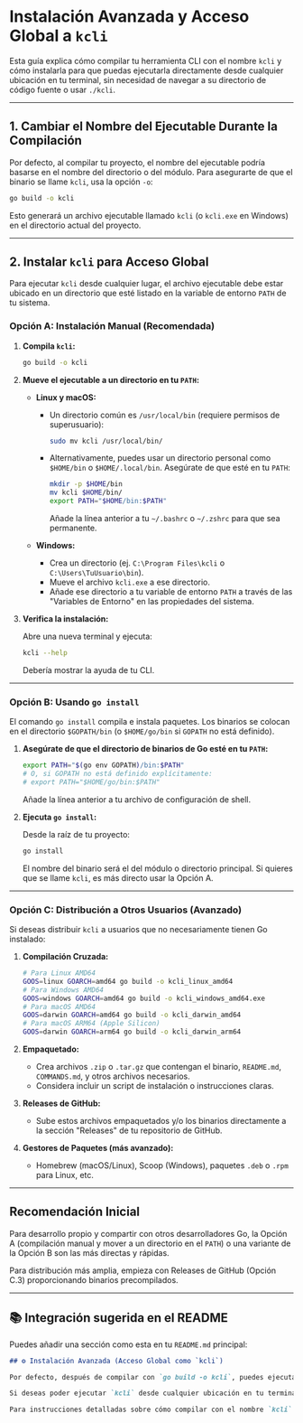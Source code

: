 # Instalación Avanzada y Acceso Global a `kcli`

Esta guía explica cómo compilar tu herramienta CLI con el nombre `kcli` y cómo instalarla para que puedas ejecutarla directamente desde cualquier ubicación en tu terminal, sin necesidad de navegar a su directorio de código fuente o usar `./kcli`.

---

## 1. Cambiar el Nombre del Ejecutable Durante la Compilación

Por defecto, al compilar tu proyecto, el nombre del ejecutable podría basarse en el nombre del directorio o del módulo. Para asegurarte de que el binario se llame `kcli`, usa la opción `-o`:

```bash
go build -o kcli
```

Esto generará un archivo ejecutable llamado `kcli` (o `kcli.exe` en Windows) en el directorio actual del proyecto.

---

## 2. Instalar `kcli` para Acceso Global

Para ejecutar `kcli` desde cualquier lugar, el archivo ejecutable debe estar ubicado en un directorio que esté listado en la variable de entorno `PATH` de tu sistema.

### Opción A: Instalación Manual (Recomendada)

1. **Compila `kcli`:**

    ```bash
    go build -o kcli
    ```

2. **Mueve el ejecutable a un directorio en tu `PATH`:**

    - **Linux y macOS:**
        - Un directorio común es `/usr/local/bin` (requiere permisos de superusuario):

            ```bash
            sudo mv kcli /usr/local/bin/
            ```

        - Alternativamente, puedes usar un directorio personal como `$HOME/bin` o `$HOME/.local/bin`. Asegúrate de que esté en tu `PATH`:

            ```bash
            mkdir -p $HOME/bin
            mv kcli $HOME/bin/
            export PATH="$HOME/bin:$PATH"
            ```

            Añade la línea anterior a tu `~/.bashrc` o `~/.zshrc` para que sea permanente.

    - **Windows:**
        - Crea un directorio (ej. `C:\Program Files\kcli` o `C:\Users\TuUsuario\bin`).
        - Mueve el archivo `kcli.exe` a ese directorio.
        - Añade ese directorio a tu variable de entorno `PATH` a través de las "Variables de Entorno" en las propiedades del sistema.

3. **Verifica la instalación:**

    Abre una nueva terminal y ejecuta:

    ```bash
    kcli --help
    ```

    Debería mostrar la ayuda de tu CLI.

---

### Opción B: Usando `go install`

El comando `go install` compila e instala paquetes. Los binarios se colocan en el directorio `$GOPATH/bin` (o `$HOME/go/bin` si `GOPATH` no está definido).

1. **Asegúrate de que el directorio de binarios de Go esté en tu `PATH`:**

    ```bash
    export PATH="$(go env GOPATH)/bin:$PATH"
    # O, si GOPATH no está definido explícitamente:
    # export PATH="$HOME/go/bin:$PATH"
    ```

    Añade la línea anterior a tu archivo de configuración de shell.

2. **Ejecuta `go install`:**

    Desde la raíz de tu proyecto:

    ```bash
    go install
    ```

    El nombre del binario será el del módulo o directorio principal. Si quieres que se llame `kcli`, es más directo usar la Opción A.

---

### Opción C: Distribución a Otros Usuarios (Avanzado)

Si deseas distribuir `kcli` a usuarios que no necesariamente tienen Go instalado:

1. **Compilación Cruzada:**

    ```bash
    # Para Linux AMD64
    GOOS=linux GOARCH=amd64 go build -o kcli_linux_amd64
    # Para Windows AMD64
    GOOS=windows GOARCH=amd64 go build -o kcli_windows_amd64.exe
    # Para macOS AMD64
    GOOS=darwin GOARCH=amd64 go build -o kcli_darwin_amd64
    # Para macOS ARM64 (Apple Silicon)
    GOOS=darwin GOARCH=arm64 go build -o kcli_darwin_arm64
    ```

2. **Empaquetado:**
    - Crea archivos `.zip` o `.tar.gz` que contengan el binario, `README.md`, `COMMANDS.md`, y otros archivos necesarios.
    - Considera incluir un script de instalación o instrucciones claras.

3. **Releases de GitHub:**
    - Sube estos archivos empaquetados y/o los binarios directamente a la sección "Releases" de tu repositorio de GitHub.

4. **Gestores de Paquetes (más avanzado):**
    - Homebrew (macOS/Linux), Scoop (Windows), paquetes `.deb` o `.rpm` para Linux, etc.

---

## Recomendación Inicial

Para desarrollo propio y compartir con otros desarrolladores Go, la Opción A (compilación manual y mover a un directorio en el `PATH`) o una variante de la Opción B son las más directas y rápidas.

Para distribución más amplia, empieza con Releases de GitHub (Opción C.3) proporcionando binarios precompilados.

---

## 📚 Integración sugerida en el README

Puedes añadir una sección como esta en tu `README.md` principal:

```markdown
## ⚙️ Instalación Avanzada (Acceso Global como `kcli`)

Por defecto, después de compilar con `go build -o kcli`, puedes ejecutar la herramienta desde el directorio del proyecto con `./kcli`.

Si deseas poder ejecutar `kcli` desde cualquier ubicación en tu terminal, necesitarás instalar el binario en un directorio que esté en tu `PATH` del sistema.

Para instrucciones detalladas sobre cómo compilar con el nombre `kcli` e instalarlo globalmente en diferentes sistemas operativos, consulta nuestra [Guía de Instalación Avanzada](INSTALLATION_ADVANCED.md).
```
